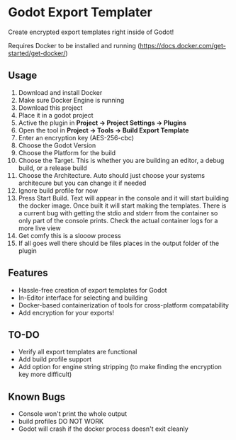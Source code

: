 # Godot Export Templater
Create encrypted export templates right inside of Godot!

Requires Docker to be installed and running (https://docs.docker.com/get-started/get-docker/)

## Usage
1. Download and install Docker
2. Make sure Docker Engine is running
3. Download this project
4. Place it in a godot project
5. Active the plugin in **Project -> Project Settings -> Plugins**
6. Open the tool in **Project -> Tools -> Build Export Template**
7. Enter an encryption key (AES-256-cbc)
8. Choose the Godot Version 
9. Choose the Platform for the build
10. Choose the Target. This is whether you are building an editor, a debug build, or a release build
11. Choose the Architecture. Auto should just choose your systems architecure but you can change it if needed
12. Ignore build profile for now
14. Press Start Build. Text will appear in the console and it will start building the docker image. Once built it will start making the templates. There is a current bug with getting the stdio and stderr from the container so only part of the console prints. Check the actual container logs for a more live view
15. Get comfy this is a slooow process
16. If all goes well there should be files places in the output folder of the plugin


## Features
- Hassle-free creation of export templates for Godot
- In-Editor interface for selecting and building
- Docker-based containerization of tools for cross-platform compatability
- Add encryption for your exports!

## TO-DO
- Verify all export templates are functional
- Add build profile support
- Add option for engine string stripping (to make finding the encryption key more difficult)

## Known Bugs
- Console won't print the whole output
- build profiles DO NOT WORK 
- Godot will crash if the docker process doesn't exit cleanly
